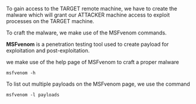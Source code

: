 To gain access to the TARGET remote machine, we have to create the malware which will grant our ATTACKER machine access to exploit processes on the TARGET machine.

To craft the malware, we make use of the MSFvenom commands.

**MSFvenom** is a penetration testing tool used to create payload for exploitation and post-exploitation.

we make use of the help page of MSFvenom to craft a proper malware
```
msfvenom -h
```
To list out multiple payloads on the MSFvenom page, we use the command 
```
msfvenom -l payloads
```
